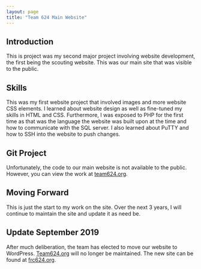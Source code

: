 ```yaml
---
layout: page
title: "Team 624 Main Website"
---
```


## Introduction

This is project was my second major project involving website development, the first being the scouting website. This was our main site that was visible to the public.

## Skills

This was my first website project that involved images and more website CSS elements. I learned about website design as well as fine-tuned my skills in HTML and CSS. Furthermore, I was exposed to PHP for the first time as that was the language the website was built upon at the time and how to communicate with the SQL server. I also learned about PuTTY and how to SSH into the website to push changes.

## Git Project

Unfortunately, the code to our main website is not available to the public. However, you can view the work at [team624.org][site-link].

## Moving Forward

This is just the start to my work on the site. Over the next 3 years, I will continue to maintain the site and update it as need be.

## Update September 2019

After much deliberation, the team has elected to move our website to WordPress. [Team624.org][site-link] will no longer be maintained. The new site can be found at [frc624.org][site-new].

[site-link]: http://team624.org/
[site-new]: http://frc624.org/
